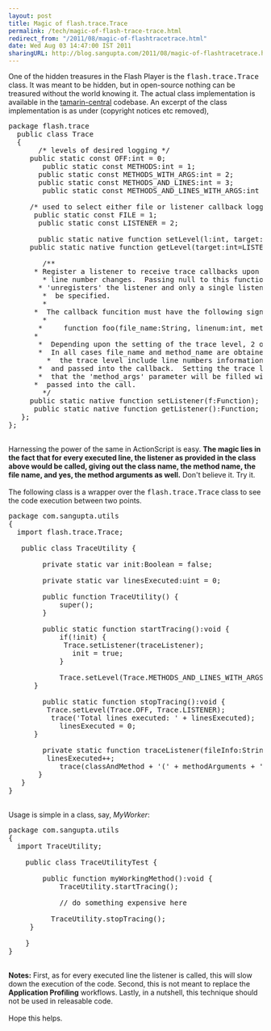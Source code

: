 ```yaml
---
layout: post
title: Magic of flash.trace.Trace
permalink: /tech/magic-of-flash-trace-trace.html
redirect_from: "/2011/08/magic-of-flashtracetrace.html"
date: Wed Aug 03 14:47:00 IST 2011
sharingURL: http://blog.sangupta.com/2011/08/magic-of-flashtracetrace.html
---
```


One of the hidden treasures in the Flash Player is the 
<tt>flash.trace.Trace</tt> class. It was meant to be hidden, but in open-source nothing can be treasured without the world knowing it. The actual class implementation is available in the 
<a href="http://hg.mozilla.org/tamarin-central/file/e774dfe22b39/extensions/Trace.as">tamarin-central</a> codebase. An excerpt of the class implementation is as under (copyright notices etc removed),
<br>
<pre class="brush:as3">package flash.trace<br>	public class Trace<br>	{<br>		/* levels of desired logging */<br>		public static const OFF:int = 0;<br>		public static const METHODS:int = 1;						// method entry only <br>		public static const METHODS_WITH_ARGS:int = 2;				// method entry and arguments<br>		public static const METHODS_AND_LINES:int = 3;				// method entry and line numbers<br>		public static const METHODS_AND_LINES_WITH_ARGS:int = 4;	// method entry, arguments and line numbers<br><br>		/* used to select either file or listener callback logging. */<br>		public static const FILE = 1;<br>		public static const	LISTENER = 2;<br><br>		public static native function setLevel(l:int, target:int=LISTENER);<br>		public static native function getLevel(target:int=LISTENER):int;<br><br>		/**<br>		 * Register a listener to receive trace callbacks upon method and/or <br>		 * line number changes.  Passing null to this function effectively<br>		 * 'unregisters' the listener and only a single listener can <br>		 *  be specified.<br>		 * <br>		 *  The callback funcition must have the following signature:<br>		 *<br>		 *     function foo(file_name:String, linenum:int, method_name:String, method_args:String):void<br>		 *<br>		 *  Depending upon the setting of the trace level, 2 or more arguments may be non-empty.  <br>		 *  In all cases file_name and method_name are obtained and passed to the callback.  If <br>		 *  the trace level include line numbers information then this value is also obtained <br>		 *  and passed into the callback.  Setting the trace level to include method arguments implies<br>		 *  that the 'method_args' parameter will be filled with string representation of the arguments<br>		 *  passed into the call.<br>		 */<br>		public static native function setListener(f:Function);<br>		public static native function getListener():Function;<br>	};<br>};</pre>
<br>Harnessing the power of the same in ActionScript is easy. 
<b>The magic lies in the fact that for every executed line, the listener as provided in the class above would be called, giving out the class name, the method name, the file name, and yes, the method arguments as well.</b> Don't believe it. Try it.
<br>
<br>The following class is a wrapper over the 
<tt>flash.trace.Trace</tt> class to see the code execution between two points.
<br>
<pre class="brush:as3">package com.sangupta.utils<br>{<br>	import flash.trace.Trace;<br><br>	public class TraceUtility {<br>		<br>		private static var init:Boolean = false;<br>		<br>		private static var linesExecuted:uint = 0;<br>		<br>		public function TraceUtility() {<br>			super();<br>		}<br>		<br>		public static function startTracing():void {<br>			if(!init) {<br>				Trace.setListener(traceListener);<br>				init = true;<br>			}<br>			<br>			Trace.setLevel(Trace.METHODS_AND_LINES_WITH_ARGS, Trace.LISTENER);<br>		}<br>		<br>		public static function stopTracing():void {<br>			Trace.setLevel(Trace.OFF, Trace.LISTENER);<br>			trace('Total lines executed: ' + linesExecuted);<br>			linesExecuted = 0;<br>		}<br>		<br>		private static function traceListener(fileInfo:String, lineNumber:String, classAndMethod:String, methodArguments:String):void {<br>			linesExecuted++;<br>			trace(classAndMethod + '(' + methodArguments + ')'); <br>		}<br>	}<br>}</pre>
<br>Usage is simple in a class, say, 
<i>MyWorker</i>:
<br>
<pre class="brush:as3">package com.sangupta.utils<br>{<br>	import TraceUtility;<br><br>	public class TraceUtilityTest {<br>		<br>		public function myWorkingMethod():void {<br>			TraceUtility.startTracing();<br><br>			// do something expensive here<br><br>			TraceUtility.stopTracing();<br>		}<br>		<br>	}<br>}</pre>
<br>
<b>Notes:</b> First, as for every executed line the listener is called, this will slow down the execution of the code. Second, this is not meant to replace the 
<b>Application Profiling</b> workflows. Lastly, in a nutshell, this technique should not be used in releasable code.
<br>
<br>Hope this helps.
